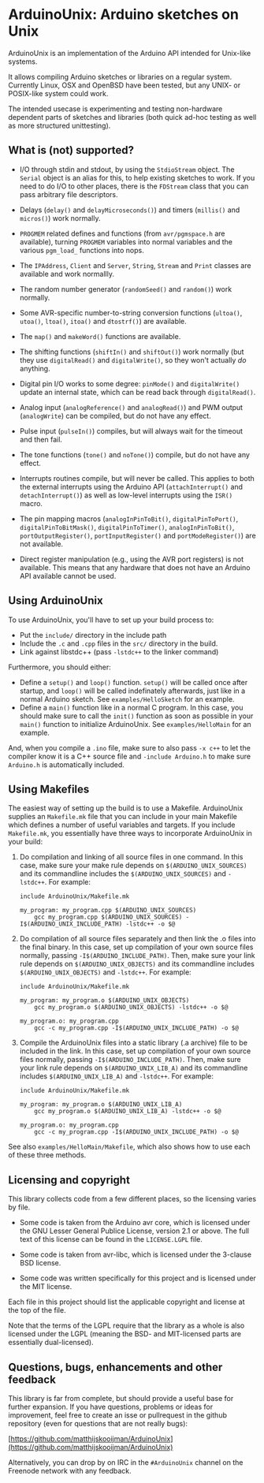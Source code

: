 ArduinoUnix: Arduino sketches on Unix
=====================================
ArduinoUnix is an implementation of the Arduino API intended for
Unix-like systems.

It allows compiling Arduino sketches or libraries on a regular system.
Currently Linux, OSX and OpenBSD have been tested, but any UNIX- or
POSIX-like system could work.

The intended usecase is experimenting and testing non-hardware dependent
parts of sketches and libraries (both quick ad-hoc testing as well as
more structured unittesting).

What is (not) supported?
------------------------
 - I/O through stdin and stdout, by using the `StdioStream` object. The
   `Serial` object is an alias for this, to help existing sketches to
   work. If you need to do I/O to other places, there is the `FDStream`
   class that you can pass arbitrary file descriptors.

 - Delays (`delay()` and `delayMicroseconds()`) and timers (`millis()`
   and `micros()`) work normally.

 - `PROGMEM` related defines and functions (from `avr/pgmspace.h` are
   available), turning `PROGMEM` variables into normal variables and the
   various `pgm_load_` functions into nops.

 - The `IPAddress`, `Client` and `Server`, `String`, `Stream` and
   `Print` classes are available and work
   normallly.

 - The random number generator (`randomSeed()` and `random()`) work
   normally.

 - Some AVR-specific number-to-string conversion functions (`ultoa()`,
   `utoa()`, `ltoa()`, `itoa()` and `dtostrf()`) are available.

 - The `map()` and `makeWord()` functions are available.

 - The shifting functions (`shiftIn()` and `shiftOut()`) work normally
   (but they use `digitalRead()` and `digitalWrite()`, so they won't
   actually _do_ anything.

 - Digital pin I/O works to some degree: `pinMode()` and
   `digitalWrite()` update an internal state, which can be read back
   through `digitalRead()`.

 - Analog input (`analogReference()` and `analogRead()`) and PWM output (`analogWrite`) can be
   compiled, but do not have any effect.

 - Pulse input (`pulseIn()`) compiles, but will always wait for the
   timeout and then fail.

 - The tone functions (`tone()` and `noTone()`) compile, but do not have any
   effect.

 - Interrupts routines compile, but will never be called. This applies to both
   the external interrupts using the Arduino API (`attachInterrupt()`
   and `detachInterrupt()`) as well as low-level interrupts using the
   `ISR()` macro.

 - The pin mapping macros (`analogInPinToBit()`, `digitalPinToPort()`,
   `digitalPinToBitMask()`, `digitalPinToTimer()`, `analogInPinToBit()`,
   `portOutputRegister()`, `portInputRegister()` and `portModeRegister()`) are
   not available.

 - Direct register manipulation (e.g., using the AVR port registers) is
   not available. This means that any hardware that does not have an
   Arduino API available cannot be used.

Using ArduinoUnix
-----------------
To use ArduinoUnix, you'll have to set up your build process to:

 - Put the `include/` directory in the include path
 - Include the `.c` and `.cpp` files in the `src/` directory in the
   build.
 - Link against libstdc++ (pass `-lstdc++` to the linker command)

Furthermore, you should either:

 - Define a `setup()` and `loop()` function. `setup()` will be called
   once after startup, and `loop()` will be called indefinately
   afterwards, just like in a normal Arduino sketch.
   See `examples/HelloSketch` for an example.
 - Define a `main()` function like in a normal C program. In this case,
   you should make sure to call the `init()` function as soon as
   possible in your `main()` function to initialize ArduinoUnix.
   See `examples/HelloMain` for an example.

And, when you compile a `.ino` file, make sure to also pass `-x c++` to
let the compiler know it is a C++ source file and `-include Arduino.h`
to make sure `Arduino.h` is automatically included.

Using Makefiles
---------------
The easiest way of setting up the build is to use a Makefile.
ArduinoUnix supplies an `Makefile.mk` file that you can include in your
main Makefile which defines a number of useful variables and targets. If
you include `Makefile.mk`, you essentially have three ways to
incorporate ArduinoUnix in your build:

 1. Do compilation and linking of all source files in one command. In
    this case, make sure your make rule depends on
    `$(ARDUINO_UNIX_SOURCES)` and its commandline includes the
    `$(ARDUINO_UNIX_SOURCES)` and `-lstdc++`. For example:

		include ArduinoUnix/Makefile.mk

		my_program: my_program.cpp $(ARDUINO_UNIX_SOURCES)
			gcc my_program.cpp $(ARDUINO_UNIX_SOURCES) -I$(ARDUINO_UNIX_INCLUDE_PATH) -lstdc++ -o $@

 2. Do compilation of all source files separately and then link the .o
    files into the final binary. In this case, set up compilation of
    your own source files normally, passing `-I$(ARDUINO_INCLUDE_PATH)`.
    Then, make sure your link rule depends on `$(ARDUINO_UNIX_OBJECTS)`
    and its commandline includes `$(ARDUINO_UNIX_OBJECTS)` and
    `-lstdc++`. For example:

		include ArduinoUnix/Makefile.mk

		my_program: my_program.o $(ARDUINO_UNIX_OBJECTS)
			gcc my_program.o $(ARDUINO_UNIX_OBJECTS) -lstdc++ -o $@

		my_program.o: my_program.cpp
			gcc -c my_program.cpp -I$(ARDUINO_UNIX_INCLUDE_PATH) -o $@

 3. Compile the ArduinoUnix files into a static library (.a archive)
    file to be included in the link. In this case, set up compilation of
    your own source files normally, passing `-I$(ARDUINO_INCLUDE_PATH)`.
    Then, make sure your link rule depends on `$(ARDUINO_UNIX_LIB_A)`
    and its commandline includes `$(ARDUINO_UNIX_LIB_A)` and `-lstdc++`.
    For example:

		include ArduinoUnix/Makefile.mk

		my_program: my_program.o $(ARDUINO_UNIX_LIB_A)
			gcc my_program.o $(ARDUINO_UNIX_LIB_A) -lstdc++ -o $@

		my_program.o: my_program.cpp
			gcc -c my_program.cpp -I$(ARDUINO_UNIX_INCLUDE_PATH) -o $@

See also `examples/HelloMain/Makefile`, which also shows how to use each
of these three methods.

Licensing and copyright
-----------------------
This library collects code from a few different places, so the licensing
varies by file.

 - Some code is taken from the Arduino avr core, which is licensed under
   the GNU Lesser General Publice License, version 2.1 or above. The
   full text of this license can be found in the `LICENSE.LGPL` file.

 - Some code is taken from avr-libc, which is licensed under the
   3-clause BSD license.

 - Some code was written specifically for this project and is licensed
   under the MIT license.

Each file in this project should list the applicable copyright and
license at the top of the file.

Note that the terms of the LGPL require that the library as a whole is
also licensed under the LGPL (meaning the BSD- and MIT-licensed parts
are essentially dual-licensed).

Questions, bugs, enhancements and other feedback
------------------------------------------------
This library is far from complete, but should provide a useful base for
further expansion. If you have questions, problems or ideas for
improvement, feel free to create an isse or pullrequest in the github
repository (even for questions that are not really bugs):

[https://github.com/matthijskooijman/ArduinoUnix](https://github.com/matthijskooijman/ArduinoUnix)

Alternatively, you can drop by on IRC in the `#ArduinoUnix` channel on
the Freenode network with any feedback.
